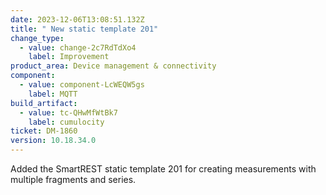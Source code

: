 ```yaml
---
date: 2023-12-06T13:08:51.132Z
title: " New static template 201"
change_type:
  - value: change-2c7RdTdXo4
    label: Improvement
product_area: Device management & connectivity
component:
  - value: component-LcWEQW5gs
    label: MQTT
build_artifact:
  - value: tc-QHwMfWtBk7
    label: cumulocity
ticket: DM-1860
version: 10.18.34.0
---
```

Added the SmartREST static template 201 for creating measurements with multiple fragments and series.
